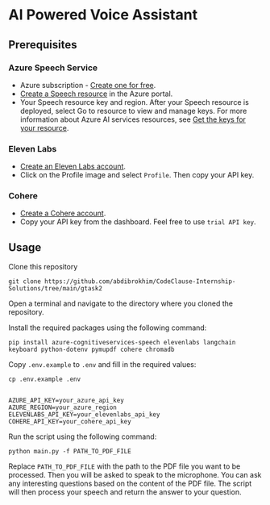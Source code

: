 # AI Powered Voice Assistant

## Prerequisites

### Azure Speech Service

- Azure subscription - [Create one for free](https://azure.microsoft.com/free/cognitive-services).
- [Create a Speech resource](https://portal.azure.com/#create/Microsoft.CognitiveServicesSpeechServices) in the Azure portal.
- Your Speech resource key and region. After your Speech resource is deployed, select Go to resource to view and manage keys. For more information about Azure AI services resources, see [Get the keys for your resource](https://learn.microsoft.com/en-us/azure/ai-services/multi-service-resource?pivots=azportal#get-the-keys-for-your-resource).

### Eleven Labs

- [Create an Eleven Labs account](https://elevenlabs.io/).
- Click on the Profile image and select `Profile`. Then copy your API key.

### Cohere

- [Create a Cohere account](https://cohere.ai/).
- Copy your API key from the dashboard. Feel free to use `trial API key`.

## Usage

Clone this repository

```shell
git clone https://github.com/abdibrokhim/CodeClause-Internship-Solutions/tree/main/gtask2
```

Open a terminal and navigate to the directory where you cloned the repository.

Install the required packages using the following command:

```shell
pip install azure-cognitiveservices-speech elevenlabs langchain keyboard python-dotenv pymupdf cohere chromadb
```
Copy `.env.example` to `.env` and fill in the required values:

```shell
cp .env.example .env
```

```shell

AZURE_API_KEY=your_azure_api_key
AZURE_REGION=your_azure_region
ELEVENLABS_API_KEY=your_elevenlabs_api_key
COHERE_API_KEY=your_cohere_api_key
```

Run the script using the following command:

```shell
python main.py -f PATH_TO_PDF_FILE
```

Replace `PATH_TO_PDF_FILE` with the path to the PDF file you want to be processed. Then you will be asked to speak to the microphone. You can ask any interesting questions based on the content of the PDF file. The script will then process your speech and return the answer to your question.
